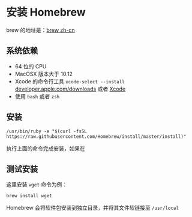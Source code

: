 # 安装 Homebrew

brew 的地址是：[brew zh-cn](https://brew.sh/index_zh-cn)

## 系统依赖

- 64 位的 CPU
- MacOSX 版本大于 10.12
- Xcode 的命令行工具 `xcode-select --install` [developer.apple.com/downloads](https://developer.apple.com/downloads) 或者 [Xcode](https://itunes.apple.com/us/app/xcode/id497799835)
- 使用 `bash` 或者 `zsh`

## 安装

```
/usr/bin/ruby -e "$(curl -fsSL https://raw.githubusercontent.com/Homebrew/install/master/install)"
```

执行上面的命令完成安装，如果在

## 测试安装

这里安装 `wget` 命令为例：

```
brew install wget
```

Homebrew 会将软件包安装到独立目录，并将其文件软链接至 `/usr/local`
